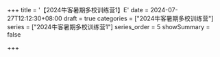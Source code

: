 +++
title = '【2024牛客暑期多校训练营1】E'
date = 2024-07-27T12:12:30+08:00
draft = true
categories = ["2024牛客暑期多校训练营"]
series = ["2024牛客暑期多校训练营1"]
series_order = 5
showSummary = false

+++
